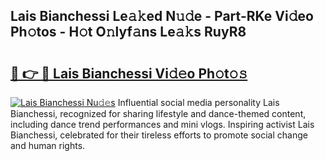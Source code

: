 ## Lais Bianchessi Le𝚊𝚔ed N𝚞𝚍e - Part-RKe Vi𝚍eo Ph𝚘tos - H𝚘t O𝚗lyf𝚊ns Le𝚊𝚔s RuyR8

# <h2><a href="http://hf5dwp.feru.top/?c=Lais+Bianchessi">🔗 👉 🔴 Lais Bianchessi Vi𝚍𝚎o Ph𝚘t𝚘𝚜</a></h2>

[![Lais Bianchessi Nu𝚍𝚎s](https://i.imgur.com/0TWrTi3.gif)](http://hf5dwp.feru.top/?c=Lais+Bianchessi)
Influential social media personality Lais Bianchessi, recognized for sharing lifestyle and dance-themed content, including dance trend performances and mini vlogs. Inspiring activist Lais Bianchessi, celebrated for their tireless efforts to promote social change and human rights. 
